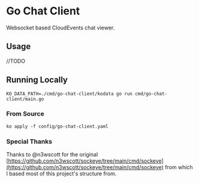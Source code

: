 # Go Chat Client

Websocket based CloudEvents chat viewer.

## Usage

//TODO

## Running Locally

```shell
KO_DATA_PATH=./cmd/go-chat-client/kodata go run cmd/go-chat-client/main.go
```

### From Source

```shell
ko apply -f config/go-chat-client.yaml
```

### Special Thanks

Thanks to @n3wscott for the original [https://github.com/n3wscott/sockeye/tree/main/cmd/sockeye](https://github.com/n3wscott/sockeye/tree/main/cmd/sockeye) from which I based most of this project's structure from.